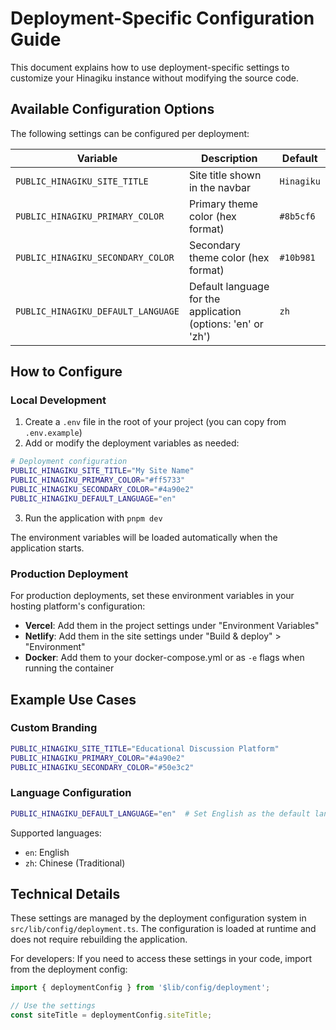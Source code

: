 # Deployment-Specific Configuration Guide

This document explains how to use deployment-specific settings to customize your Hinagiku instance without modifying the source code.

## Available Configuration Options

The following settings can be configured per deployment:

| Variable                           | Description                                                  | Default    |
| ---------------------------------- | ------------------------------------------------------------ | ---------- |
| `PUBLIC_HINAGIKU_SITE_TITLE`       | Site title shown in the navbar                               | `Hinagiku` |
| `PUBLIC_HINAGIKU_PRIMARY_COLOR`    | Primary theme color (hex format)                             | `#8b5cf6`  |
| `PUBLIC_HINAGIKU_SECONDARY_COLOR`  | Secondary theme color (hex format)                           | `#10b981`  |
| `PUBLIC_HINAGIKU_DEFAULT_LANGUAGE` | Default language for the application (options: 'en' or 'zh') | `zh`       |

## How to Configure

### Local Development

1. Create a `.env` file in the root of your project (you can copy from `.env.example`)
2. Add or modify the deployment variables as needed:

```bash
# Deployment configuration
PUBLIC_HINAGIKU_SITE_TITLE="My Site Name"
PUBLIC_HINAGIKU_PRIMARY_COLOR="#ff5733"
PUBLIC_HINAGIKU_SECONDARY_COLOR="#4a90e2"
PUBLIC_HINAGIKU_DEFAULT_LANGUAGE="en"
```

3. Run the application with `pnpm dev`

The environment variables will be loaded automatically when the application starts.

### Production Deployment

For production deployments, set these environment variables in your hosting platform's configuration:

- **Vercel**: Add them in the project settings under "Environment Variables"
- **Netlify**: Add them in the site settings under "Build & deploy" > "Environment"
- **Docker**: Add them to your docker-compose.yml or as `-e` flags when running the container

## Example Use Cases

### Custom Branding

```bash
PUBLIC_HINAGIKU_SITE_TITLE="Educational Discussion Platform"
PUBLIC_HINAGIKU_PRIMARY_COLOR="#4a90e2"
PUBLIC_HINAGIKU_SECONDARY_COLOR="#50e3c2"
```

### Language Configuration

```bash
PUBLIC_HINAGIKU_DEFAULT_LANGUAGE="en"  # Set English as the default language
```

Supported languages:

- `en`: English
- `zh`: Chinese (Traditional)

## Technical Details

These settings are managed by the deployment configuration system in `src/lib/config/deployment.ts`. The configuration is loaded at runtime and does not require rebuilding the application.

For developers: If you need to access these settings in your code, import from the deployment config:

```typescript
import { deploymentConfig } from '$lib/config/deployment';

// Use the settings
const siteTitle = deploymentConfig.siteTitle;
```
